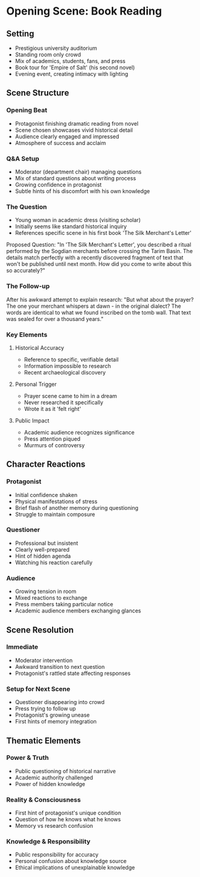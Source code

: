 # Opening Scene: Book Reading

## Setting
- Prestigious university auditorium
- Standing room only crowd
- Mix of academics, students, fans, and press
- Book tour for 'Empire of Salt' (his second novel)
- Evening event, creating intimacy with lighting

## Scene Structure

### Opening Beat
- Protagonist finishing dramatic reading from novel
- Scene chosen showcases vivid historical detail
- Audience clearly engaged and impressed
- Atmosphere of success and acclaim

### Q&A Setup
- Moderator (department chair) managing questions
- Mix of standard questions about writing process
- Growing confidence in protagonist
- Subtle hints of his discomfort with his own knowledge

### The Question
- Young woman in academic dress (visiting scholar)
- Initially seems like standard historical inquiry
- References specific scene in his first book 'The Silk Merchant's Letter'

Proposed Question:
"In 'The Silk Merchant's Letter', you described a ritual performed by the Sogdian merchants before crossing the Tarim Basin. The details match perfectly with a recently discovered fragment of text that won't be published until next month. How did you come to write about this so accurately?"

### The Follow-up
After his awkward attempt to explain research:
"But what about the prayer? The one your merchant whispers at dawn - in the original dialect? The words are identical to what we found inscribed on the tomb wall. That text was sealed for over a thousand years."

### Key Elements
1. Historical Accuracy
   - Reference to specific, verifiable detail
   - Information impossible to research
   - Recent archaeological discovery

2. Personal Trigger
   - Prayer scene came to him in a dream
   - Never researched it specifically
   - Wrote it as it 'felt right'

3. Public Impact
   - Academic audience recognizes significance
   - Press attention piqued
   - Murmurs of controversy

## Character Reactions

### Protagonist
- Initial confidence shaken
- Physical manifestations of stress
- Brief flash of another memory during questioning
- Struggle to maintain composure

### Questioner
- Professional but insistent
- Clearly well-prepared
- Hint of hidden agenda
- Watching his reaction carefully

### Audience
- Growing tension in room
- Mixed reactions to exchange
- Press members taking particular notice
- Academic audience members exchanging glances

## Scene Resolution

### Immediate
- Moderator intervention
- Awkward transition to next question
- Protagonist's rattled state affecting responses

### Setup for Next Scene
- Questioner disappearing into crowd
- Press trying to follow up
- Protagonist's growing unease
- First hints of memory integration

## Thematic Elements

### Power & Truth
- Public questioning of historical narrative
- Academic authority challenged
- Power of hidden knowledge

### Reality & Consciousness
- First hint of protagonist's unique condition
- Question of how he knows what he knows
- Memory vs research confusion

### Knowledge & Responsibility
- Public responsibility for accuracy
- Personal confusion about knowledge source
- Ethical implications of unexplainable knowledge
